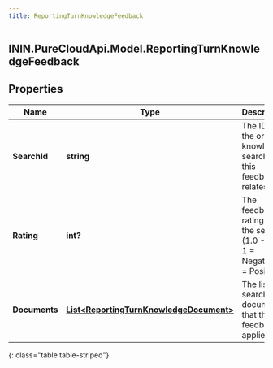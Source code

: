 ```yaml
---
title: ReportingTurnKnowledgeFeedback
---
```

## ININ.PureCloudApi.Model.ReportingTurnKnowledgeFeedback

## Properties

|Name | Type | Description | Notes|
|------------ | ------------- | ------------- | -------------|
| **SearchId** | **string** | The ID of the original knowledge search that this feedback relates to. | [optional] |
| **Rating** | **int?** | The feedback rating for the search (1.0 - 5.0). 1 = Negative, 5 = Positive. | [optional] |
| **Documents** | [**List&lt;ReportingTurnKnowledgeDocument&gt;**](ReportingTurnKnowledgeDocument.html) | The list of search documents that the feedback applies to. | [optional] |
{: class="table table-striped"}


